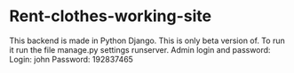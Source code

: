 # Rent-clothes-working-site
This backend is made in Python Django. This is only beta version of. To run it run the file manage.py settings runserver. Admin login and password:
Login: john
Password: 192837465
